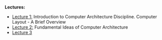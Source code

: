 **Lectures:**
- [Lecture 1:](Introduction%20to%20Computer%20Architecture%20Discipline.%20Computer%20Layout%20-%20A%20Brief%20Overview..md) Introduction to Computer Architecture Discipline. Computer Layout - A Brief Overview
- [Lecture 2:](Fundamental%20Ideas%20of%20Computer%20Architecture.md) Fundamental Ideas of Computer Architecture
- [Lecture 3](Lecture%203.md)
